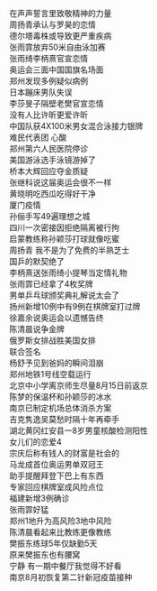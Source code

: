 在声声誓言里致敬精神的力量  
周扬青承认与罗昊的恋情  
德尔塔毒株或导致更严重疾病  
张雨霏放弃50米自由泳加赛  
张雨绮李柄熹官宣恋情  
奥运会三面中国国旗名场面  
郑州发现多例疑似病例  
日本蹦床男队失误  
李莎旻子隔壁老樊官宣恋情  
没有人比许昕更爱许昕  
中国队获4X100米男女混合泳接力银牌  
难民代表团 心酸  
郑州第六人民医院停诊  
美国游泳选手泳镜游掉了  
桥本大辉回应夺金质疑  
张继科说这届奥运会很不一样  
黄晓明吃西瓜吃得好干净  
厦门疫情  
孙俪手写49遍理想之城  
四川一次密接因拒绝隔离被行拘  
启蒙教练称孙颖莎打球就像吃蜜  
周扬青 我不是为了免费的半熟芝士  
国乒的默契绝了  
李柄熹送张雨绮小提琴当定情礼物  
张雨霏已经拿了4枚奖牌  
男单乒乓球颁奖典礼解说太会了  
扬州新增10例中有9例在棋牌室打过牌  
徐嘉余说奥运会以遗憾告终  
陈清晨说争金牌  
俄罗斯女排战胜美国女排  
联合签名  
杨舒予见到爸妈的瞬间泪崩  
郑州地铁1号线空载运行  
北京中小学离京师生尽量8月15日前返京  
陈梦的保温杯和孙颖莎的冰水  
南京已制定机场总体消杀方案  
吉克隽逸吴莫愁时隔十年再牵手  
湖北黄冈红安县一8岁男童核酸检测阳性  
女儿们的恋爱4  
宗庆后称有钱人的财富是社会的  
马龙成首位奥运男单双冠王  
助手提醒拜登下巴上有东西  
专家回应棋牌室成风险点位  
福建新增3例确诊  
张雨霏好猛  
郑州1地升为高风险3地中风险  
陈清晨看起来比教练更像教练  
樊振东练球5年仅缺勤5天  
原来樊振东也有腰窝  
宁静 有一期中餐厅我觉得不好看  
南京8月初恢复第二针新冠疫苗接种  
